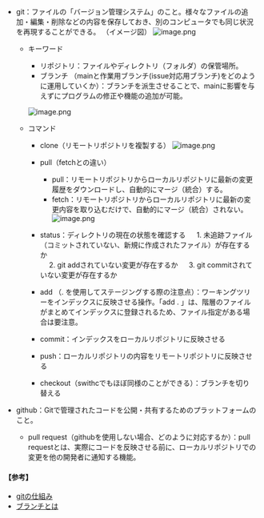 - git：ファイルの「バージョン管理システム」のこと。様々なファイルの追加・編集・削除などの内容を保存しておき、別のコンピュータでも同じ状況を再現することができる。
（イメージ図）
![image.png](https://qiita-image-store.s3.ap-northeast-1.amazonaws.com/0/4052390/0ea9c03a-a340-41ff-8ac8-0b7fe468586c.png)

  - キーワード
     - リポジトリ：ファイルやディレクトリ（フォルダ）の保管場所。
&nbsp;    
    - ブランチ （mainと作業用ブランチ(issue対応用ブランチ)をどのように運用していくか）：ブランチを派生させることで、mainに影響を与えずにプログラムの修正や機能の追加が可能。 
    
    ![image.png](https://qiita-image-store.s3.ap-northeast-1.amazonaws.com/0/4052390/5c535e19-8bb7-4a38-b829-141c9ce8e44d.png)

  - コマンド
    - clone（リモートリポジトリを複製する）
    ![image.png](https://qiita-image-store.s3.ap-northeast-1.amazonaws.com/0/4052390/d775deaf-83f9-4d7b-9596-30df1b35d98f.png)

    - pull（fetchとの違い）
        - pull：リモートリポジトリからローカルリポジトリに最新の変更履歴をダウンロードし、自動的にマージ（統合）する。
      - fetch：リモートリポジトリからローカルリポジトリに最新の変更内容を取り込むだけで、自動的にマージ（統合）されない。
![image.png](https://qiita-image-store.s3.ap-northeast-1.amazonaws.com/0/4052390/4744fca0-e2ec-4cdb-8ec2-b854aa434405.png)
    - status：ディレクトリの現在の状態を確認する
    　  1. 未追跡ファイル（コミットされていない、新規に作成されたファイル）が存在するか  
    　  2. git addされていない変更が存在するか
    　  3. git commitされていない変更が存在するか
    - add （. を使用してステージングする際の注意点）：ワーキングツリーをインデックスに反映させる操作。「add . 」は、階層のファイルがまとめてインデックスに登録されるため、ファイル指定がある場合は要注意。   　
    - commit：インデックスをローカルリポジトリに反映させる
    - push：ローカルリポジトリの内容をリモートリポジトリに反映させる
    - checkout（swithcでもほぼ同様のことができる）：ブランチを切り替える
&nbsp;  
 - github：Gitで管理されたコードを公開・共有するためのプラットフォームのこと。
   - pull request（githubを使用しない場合、どのように対応するか）：pull requestとは、実際にコードを反映させる前に、ローカルリポジトリでの変更を他の開発者に通知する機能。

#### 【参考】
- [gitの仕組み](https://tetoblog.org/2021/06/git-how/)
- [ブランチとは](https://www.sejuku.net/blog/71071)
